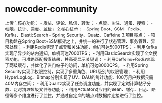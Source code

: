 # nowcoder-community
上传
1.核心功能：
   		    - 发帖、评论、私信、转发；
   		    - 点赞、关注、通知、搜索；
    		- 权限、统计、调度、监控；
2.核心技术：
   		    - Spring Boot、SSM
   		    - Redis、Kafka、ElasticSearch
   	       - Spring Security、Quatz、Caffeine
3.项目亮点：
   		 - 项目构建在Spring Boot+SSM框架之上，并统一的进行了状态管理、事务管理、异常处理；
    	 - 利用Redis实现了点赞和关注功能，单机可达5000TPS；
   		 - 利用Kafka实现了异步的站内通知，单机可达7000TPS；
    	 - 利用ElasticSearch实现了全文搜索功能，可准确匹配搜索结果，并高亮显示关键词；
   		 - 利用Caffeine+Redis实现了两级缓存，并优化了热门帖子的访问，单机可达8000QPS。
    	 - 利用Spring Security实现了权限控制，实现了多重角色、URL级别的权限管理；
   		 - 利用HyperLogLog、Bitmap分别实现了UV、DAU的统计功能，100万用户数据只需40M内存空间；
   		 - 利用Quartz实现了任务调度功能，并实现了定时计算帖子分数、定时清理垃圾文件等功能；
   		 - 利用Actuator对应用的Bean、缓存、日志、路径等多个维度进行了监控，并通过自定义的端点对数据库连接进行了监控。
